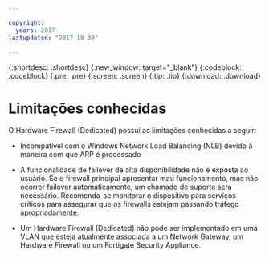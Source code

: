 ```yaml
---

copyright:
  years: 2017
lastupdated: "2017-10-30"

---
```


{:shortdesc: .shortdesc}
{:new_window: target="_blank"}
{:codeblock: .codeblock}
{:pre: .pre}
{:screen: .screen}
{:tip: .tip}
{:download: .download}

# Limitações conhecidas
O Hardware Firewall (Dedicated) possui as limitações conhecidas a seguir:

* Incompatível com o Windows Network Load Balancing (NLB) devido à maneira com que ARP é processado

* A funcionalidade de failover de alta disponibilidade não é exposta ao usuário. Se o firewall principal apresentar mau funcionamento, mas não ocorrer failover automaticamente, um chamado de suporte será necessário. Recomenda-se monitorar o dispositivo para serviços críticos para assegurar que os firewalls estejam passando tráfego apropriadamente.

* Um Hardware Firewall (Dedicated) não pode ser implementado em uma VLAN que esteja atualmente associada a um Network Gateway, um Hardware Firewall ou um Fortigate Security Appliance.
